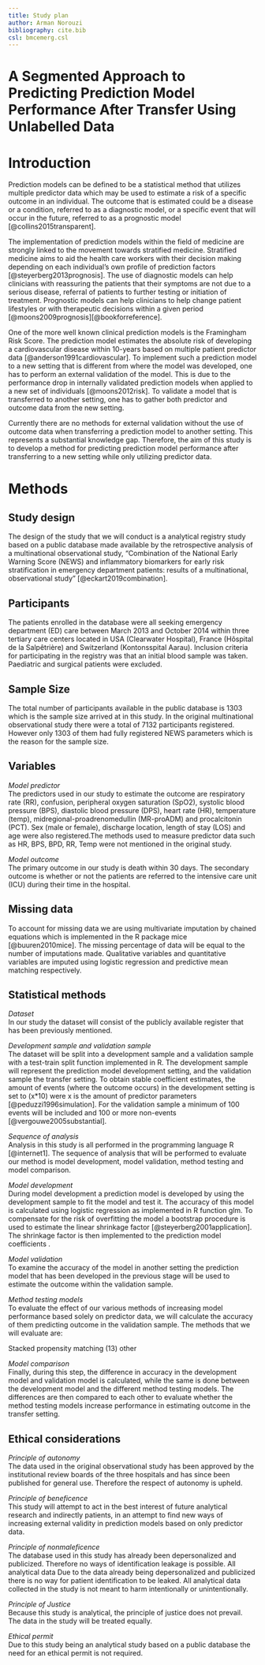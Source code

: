 ```yaml
---
title: Study plan
author: Arman Norouzi
bibliography: cite.bib
csl: bmcemerg.csl
---
```


# A Segmented Approach to Predicting Prediction Model Performance After Transfer Using Unlabelled Data
# Introduction
Prediction models can be defined to be a statistical method that utilizes multiple predictor data which may be used to estimate a risk of a specific outcome in an individual. The outcome that is estimated could be a disease or a condition, referred to as a diagnostic model, or a specific event that will occur in the future, referred to as a prognostic model [@collins2015transparent].  

The implementation of prediction models within the field of medicine are strongly linked to the movement towards stratified medicine. Stratified medicine aims to aid the health care workers with their decision making depending on each individual’s own profile of prediction factors [@steyerberg2013prognosis]. The use of diagnostic models can help clinicians with reassuring the patients that their symptoms are not due to a serious disease, referral of patients to further testing or initiation of treatment. Prognostic models can help clinicians to help change patient lifestyles or with therapeutic decisions within a given period [@moons2009prognosis][@bookforreference].  

One of the more well known clinical prediction models is the Framingham Risk Score. The prediction model estimates the absolute risk of developing a cardiovascular disease within 10-years based on multiple patient predictor data [@anderson1991cardiovascular]. To implement such a prediction model to a new setting that is different from where the model was developed, one has to perform an external validation of the model. This is due to the performance drop in internally validated prediction models when applied to a new set of individuals [@moons2012risk]. To validate a model that is transferred to another setting, one has to gather both predictor and outcome data from the new setting. 

Currently there are no methods for external validation without the use of outcome data when transferring a prediction model to another setting. This represents a substantial knowledge gap. Therefore, the aim of this study is to develop a method for predicting prediction model performance after transferring to a new setting while only utilizing predictor data.

# Methods
## Study design
The design of the study that we will conduct is a analytical registry study based on a public database made available by the retrospective analysis of a multinational observational study, “Combination of the National Early Warning Score (NEWS) and inflammatory biomarkers for early risk stratification in emergency department patients: results of a multinational, observational study” [@eckart2019combination].

## Participants

The patients enrolled in the database were all seeking emergency department (ED) care between March 2013 and October 2014 within three tertiary care centers located in USA (Clearwater Hospital), France (Hôspital de la Salpêtrière) and Switzerland (Kontonsspital Aarau). Inclusion criteria for participating in the registry was that an initial blood sample was taken. Paediatric and surgical patients were excluded. 

## Sample Size
The total number of participants available in the public database is 1303 which is the sample size arrived at in this study. In the original multinational observational study there were a total of 7132 participants registered. However only 1303 of them had fully registered NEWS parameters which is the reason for the sample size.

## Variables
*Model predictor*  
The predictors used in our study to estimate the outcome are respiratory rate (RR), confusion, peripheral oxygen saturation (SpO2), systolic blood pressure (BPS), diastolic blood pressure (DPS), heart rate (HR), temperature (temp), midregional-proadrenomedullin (MR-proADM) and procalcitonin (PCT). Sex (male or female), discharge location, length of stay (LOS) and age were also registered.The methods used to measure predictor data such as HR, BPS, BPD, RR, Temp were not mentioned in the original study.  

*Model outcome*  
The primary outcome in our study is death within 30 days. The secondary outcome is whether or not the patients are referred to the intensive care unit (ICU) during their time in the hospital.

## Missing data
To account for missing data we are using multivariate imputation by chained equations which is implemented in the R package mice [@buuren2010mice]. The missing percentage of data will be equal to the number of imputations made. Qualitative variables and quantitative variables are imputed using logistic regression and predictive mean matching respectively. 

## Statistical methods
*Dataset*  
In our study the dataset will consist of the publicly available register that has been previously mentioned.

*Development sample and validation sample*  
The dataset will be split into a development sample and a validation sample with a test-train split function implemented in R. The development sample will represent the prediction model development setting, and the validation sample the transfer setting. To obtain stable coefficient estimates, the amount of events (where the outcome occurs) in the development setting is set to (x*10) were x is the amount of predictor parameters [@peduzzi1996simulation]. For the validation sample a minimum of 100 events will be included and 100 or more non-events [@vergouwe2005substantial].
 
*Sequence of analysis*  
Analysis in this study is all performed in the programming language R [@internet1]. The sequence of analysis that will be performed to evaluate our method is model development, model validation, method testing and model comparison.

*Model development*  
During model development a prediction model is developed by using the development sample to fit the model and test it. The accuracy of this model is calculated using logistic regression as implemented in R function glm. To compensate for the risk of overfitting the model a bootstrap procedure is used to estimate the linear shrinkage factor [@steyerberg2001application]. The shrinkage factor is then implemented to the prediction model coefficients .

*Model validation*  
To examine the accuracy of the model in another setting the prediction model that has been developed in the previous stage will be used to estimate the outcome within the validation sample.

*Method testing models*  
To evaluate the effect of our various methods of increasing model performance based solely on predictor data, we will calculate the accuracy of them predicting outcome in the validation sample. The methods that we will evaluate are:

Stacked propensity matching (13)
other 

*Model comparison*  
Finally, during this step, the difference in accuracy in the development model and validation model is calculated, while the same is done between the development model and the different method testing models. The differences are then compared to each other to evaluate whether the method testing models increase performance in  estimating outcome in the transfer setting. 

## Ethical considerations
*Principle of autonomy*  
The data used in the original  observational study has been approved by the institutional review boards of the three hospitals and has since been published for general use. Therefore the respect of autonomy is upheld.  

*Principle of beneficence*  
This study will attempt to act in the best interest of future analytical research and indirectly patients, in an attempt to find new ways of increasing external validity in prediction models based on only predictor data.  

*Principle of nonmaleficence*  
The database used in this study has already been depersonalized and publicized. Therefore no ways of identification leakage is possible. All analytical data 
Due to the data already being depersonalized and publicized there is no way for patient identification to be leaked. All analytical data collected in the study is not meant to harm intentionally or unintentionally.  

*Principle of Justice*  
Because this study is analytical, the principle of justice does not prevail. The data in the study will be treated equally.  

*Ethical permit*  
Due to this study being an analytical study based on a public database the need for an ethical permit is not required.  
